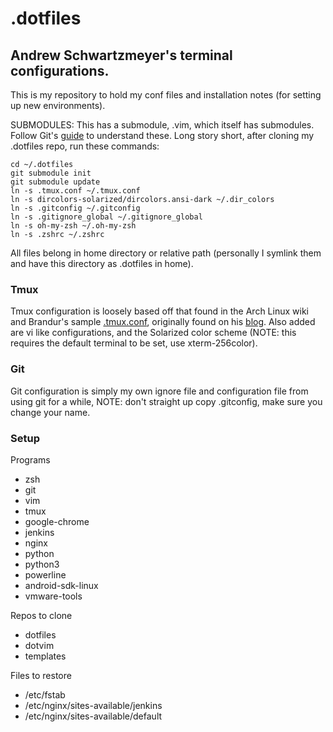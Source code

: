 .dotfiles
=========
Andrew Schwartzmeyer's terminal configurations.
-----------------------------------------------

This is my repository to hold my conf files and installation notes (for setting up new environments).

SUBMODULES: This has a submodule, .vim, which itself has submodules. Follow Git's [guide](http://git-scm.com/book/en/Git-Tools-Submodules) to understand these. Long story short, after cloning my .dotfiles repo, run these commands:

    cd ~/.dotfiles
    git submodule init
    git submodule update
    ln -s .tmux.conf ~/.tmux.conf
    ln -s dircolors-solarized/dircolors.ansi-dark ~/.dir_colors
    ln -s .gitconfig ~/.gitconfig
    ln -s .gitignore_global ~/.gitignore_global
    ln -s oh-my-zsh ~/.oh-my-zsh
    ln -s .zshrc ~/.zshrc

All files belong in home directory or relative path (personally I symlink them and have this directory as .dotfiles in home).

### Tmux
Tmux configuration is loosely based off that found in the Arch Linux wiki and Brandur's sample [.tmux.conf](https://github.com/brandur/tmux-extra), originally found on his [blog](https://mutelight.org/practical-tmux). Also added are vi like configurations, and the Solarized color scheme (NOTE: this requires the default terminal to be set, use xterm-256color).

### Git
Git configuration is simply my own ignore file and configuration file from using git for a while, NOTE: don't straight up copy .gitconfig, make sure you change your name.

### Setup
Programs
* zsh
* git
* vim
* tmux
* google-chrome
* jenkins
* nginx
* python
* python3
* powerline
* android-sdk-linux
* vmware-tools

Repos to clone
* dotfiles
* dotvim
* templates

Files to restore
* /etc/fstab
* /etc/nginx/sites-available/jenkins
* /etc/nginx/sites-available/default
